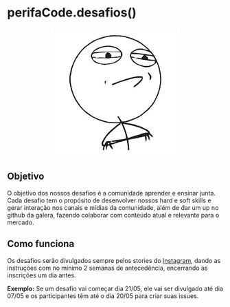 # perifaCode.desafios()
<p align="center">
    <img src="assets/img/challenge-accepted.jpg" alt="perifaCode Logo">
</p>

## Objetivo
O objetivo dos nossos desafios é a comunidade aprender e ensinar junta. Cada desafio tem o 
propósito de desenvolver nossos hard e soft skills e gerar interação nos canais e mídias da comunidade, além de dar um up no github da galera, fazendo colaborar com conteúdo atual e relevante para o mercado.

## Como funciona
Os desafios serão divulgados sempre pelos stories do [Instagram](http://instagram.com/perifacode "Instagram"), dando as instruções com no mínimo 2 semanas de antecedência, encerrando as inscrições um dia antes.

**Exemplo:** Se um desafio vai começar dia 21/05, ele vai ser divulgado até dia 07/05 e os participantes têm até o dia 20/05 para criar suas issues.
